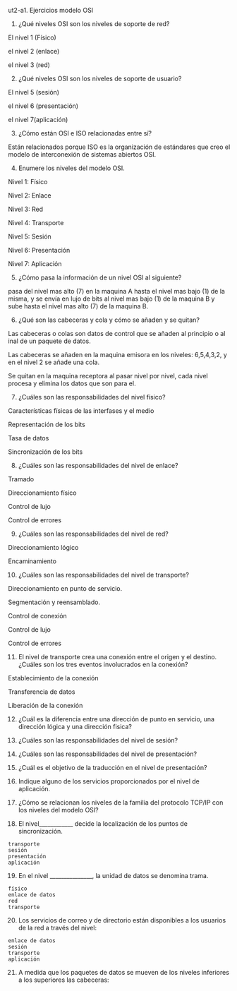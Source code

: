ut2-a1. Ejercicios modelo OSI

   1. ¿Qué niveles OSI son los niveles de soporte de red? 
    
El nivel 1 (Físico)

el nivel 2 (enlace)

el nivel 3 (red)

   2. ¿Qué niveles OSI son los niveles de soporte de usuario? 

El nivel 5 (sesión)

el nivel 6 (presentación) 

el nivel 7(aplicación)

   3. ¿Cómo están OSI e ISO relacionadas entre sí? 

Están relacionados porque ISO es la organización de estándares
que creo el modelo de interconexión de sistemas abiertos OSI.

   4. Enumere los niveles del modelo OSI.

Nivel 1: Físico

Nivel 2: Enlace

Nivel 3: Red

Nivel 4: Transporte

Nivel 5: Sesión

Nivel 6: Presentación

Nivel 7: Aplicación

   5. ¿Cómo pasa la información de un nivel OSI al siguiente? 

pasa del nivel mas alto (7) en la maquina A hasta el nivel mas
bajo (1) de la misma, y se envía en lujo de bits al nivel mas bajo
(1) de la maquina B y sube hasta el nivel mas alto (7) de la
maquina B.

   6. ¿Qué son las cabeceras y cola y cómo se añaden y se quitan? 

Las cabeceras o colas son datos de control que se añaden al
principio o al inal de un paquete de datos.

Las cabeceras se añaden en la maquina emisora en los niveles:
6,5,4,3,2, y en el nivel 2 se añade una cola.

Se quitan en la maquina receptora al pasar nivel por nivel, cada
nivel procesa y elimina los datos que son para el.

   7. ¿Cuáles son las responsabilidades del nivel físico? 

Características físicas de las interfases y el medio

Representación de los bits

Tasa de datos

Sincronización de los bits


   8. ¿Cuáles son las responsabilidades del nivel de enlace? 

Tramado

Direccionamiento físico

Control de lujo

Control de errores


   9. ¿Cuáles son las responsabilidades del nivel de red? 

 Direccionamiento lógico

Encaminamiento

   10. ¿Cuáles son las responsabilidades del nivel de transporte? 


 Direccionamiento en punto de servicio.

Segmentación y reensamblado.

Control de conexión

Control de lujo

Control de errores

   11. El nivel de transporte crea una conexión entre el origen y el destino. ¿Cuáles son los tres eventos involucrados en la conexión? 
   
Establecimiento de la conexión

Transferencia de datos

Liberación de la conexión

   12. ¿Cuál es la diferencia entre una dirección de punto en servicio, una dirección lógica y una dirección fisica? 
  
  13. ¿Cuáles son las responsabilidades del nivel de sesión? 

  14. ¿Cuáles son las responsabilidades del nivel de presentación? 
    
  15. ¿Cuál es el objetivo de la traducción en el nivel de presentación? 

  16. Indique alguno de los servicios proporcionados por el nivel de aplicación. 

  17.  ¿Cómo se relacionan los niveles de la familia del protocolo TCP/IP con los niveles del modelo OSI?

  18. El nivel____________ decide la localización de los puntos de sincronización. 

    transporte
    sesión
    presentación
    aplicación

  19. En el nivel _______________, la unidad de datos se denomina trama.

    físico
    enlace de datos
    red
    transporte

 20. Los servicios de correo y de directorio están disponibles a los usuarios de la red a través del nivel:

    enlace de datos
    sesión
    transporte
    aplicación

 21. A medida que los paquetes de datos se mueven  de los niveles inferiores a los superiores las cabeceras:

  



